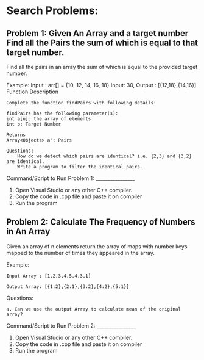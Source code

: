 # Search Problems:

## Problem 1: Given An Array and a target number Find all the Pairs the sum of which is equal to that target number.
 Find all the pairs in an array the sum of which is equal to
 the provided target number.

Example:
    Input : arr[] = {10, 12, 14, 16, 18}
    Input: 30,
    Output : [{12,18},{14,16}]
    Function Description

    Complete the function findPairs with following details:

    findPairs has the following parameter(s):
    int a[n]: the array of elements
    int b: Target Number

    Returns
    Array<Objects> a': Pairs

    Questions:
        How do we detect which pairs are identical? i.e. {2,3} and {3,2} are identical.
        Write a program to filter the identical pairs.


Command/Script to Run Problem 1: ________________ 
1. Open Visual Studio or any other C++ compiler.
2. Copy the code in .cpp file and paste it on compiler
3. Run the program

## Problem 2: Calculate The Frequency of Numbers in An Array
Given an array of n elements return the array of maps with number keys
mapped to the number of times they appeared in the array.

Example:

    Input Array : [1,2,3,4,5,4,3,1]

    Output Array: [{1:2},{2:1},{3:2},{4:2},{5:1}]

Questions:

    a. Can we use the output Array to calculate mean of the original array?



Command/Script to Run Problem 2: ________________ 
1. Open Visual Studio or any other C++ compiler.
2. Copy the code in .cpp file and paste it on compiler
3. Run the program
